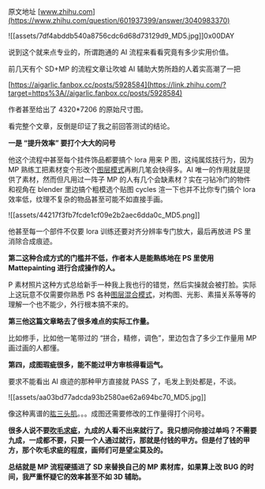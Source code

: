 原文地址 [www.zhihu.com](https://www.zhihu.com/question/601937399/answer/3040983370) 

![[assets/7df4abddb540a8756cdc6d68d73129d9_MD5.jpg]]0x00DAY

说到这个就来点专业的，所谓跑通的 AI 流程来看看究竟有多少实用价值。

前几天有个 SD+MP 的流程文章让吹嘘 AI 辅助大势所趋的人着实高潮了一把

[https://aigarlic.fanbox.cc/posts/5928584](https://link.zhihu.com/?target=https%3A//aigarlic.fanbox.cc/posts/5928584)

作者甚至给出了 4320*7206 的原始尺寸图。

看完整个文章，反倒是印证了我之前回答测试的结论。

**一是 “提升效率” 要打个大大的问号**

他这个流程中甚至每个挂件饰品都要搞个 lora 用来 P 图，这纯属炫技行为，因为 MP 熟练工把素材变个形改个[图层模式](https://www.zhihu.com/search?q=%E5%9B%BE%E5%B1%82%E6%A8%A1%E5%BC%8F&search_source=Entity&hybrid_search_source=Entity&hybrid_search_extra=%7B%22sourceType%22%3A%22answer%22%2C%22sourceId%22%3A3040983370%7D)再刷几笔会快得多。AI 唯一的作用就是提供了素材，然而但凡用过一阵子 MP 的人有几个会缺素材？实在刁钻冷门的物件和视角在 blender 里边搞个粗模选个贴图 cycles 渲一下也并不比你专门搞个 lora 效率低，纹理不复杂的物品甚至可能不如直接手画。

![[assets/44217f3fb7fcde1cf09e2b2aec6dda0c_MD5.png]]

他甚至每一个部件不仅要 lora 训练还要对齐分辨率专门放大，最后再放进 PS 里消除合成痕迹。

**第二这种合成方式的门槛并不低，作者本人是能熟练地在 PS 里使用 Mattepainting 进行合成操作的人。**

P 素材照片这种方式总给新手一种我上我也行的错觉，然后实操就会被打脸。实际上这玩意不仅需要你熟悉 PS 各种[图层混合模式](https://www.zhihu.com/search?q=%E5%9B%BE%E5%B1%82%E6%B7%B7%E5%90%88%E6%A8%A1%E5%BC%8F&search_source=Entity&hybrid_search_source=Entity&hybrid_search_extra=%7B%22sourceType%22%3A%22answer%22%2C%22sourceId%22%3A3040983370%7D)，对构图、光影、素描关系等等的理解一个也不能少，外行根本搞不来的。

**第三他这篇文章略去了很多难点的实际工作量。**

比如修手，比如他一笔带过的 “拼合，精修，调色”，里边包含了多少工作量用 MP 画过画的人都懂。

**第四，成图瑕疵很多，能不能过甲方审核得看运气。**

要求不能看出 AI 痕迹的那种甲方直接就 PASS 了，毛发上到处都是，不谈。

![[assets/aa03bd77adcda93b2580ae62a694bc70_MD5.jpg]]

像这种离谱的[肱三头肌](https://www.zhihu.com/search?q=%E8%82%B1%E4%B8%89%E5%A4%B4%E8%82%8C&search_source=Entity&hybrid_search_source=Entity&hybrid_search_extra=%7B%22sourceType%22%3A%22answer%22%2C%22sourceId%22%3A3040983370%7D)。。。成图还需要修改的工作量得打个问号。

**很多人说不要[吹毛求疵](https://www.zhihu.com/search?q=%E5%90%B9%E6%AF%9B%E6%B1%82%E7%96%B5&search_source=Entity&hybrid_search_source=Entity&hybrid_search_extra=%7B%22sourceType%22%3A%22answer%22%2C%22sourceId%22%3A3040983370%7D)，九成的人看不出来就行了。我只想问你接过单吗？不需要九成，一成都不要，只要一个人通过就行，那就是付钱的甲方。但是付了钱的甲方，那个吹毛求疵的程度，画师们可是望尘莫及的。**

**总结就是 MP 流程硬插进了 SD 来替换自己的 MP 素材库，如果算上改 BUG 的时间，我严重怀疑它的效率甚至不如 3D 辅助。**